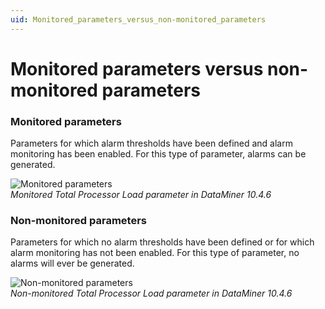 ```yaml
---
uid: Monitored_parameters_versus_non-monitored_parameters
---
```


# Monitored parameters versus non-monitored parameters

### Monitored parameters

Parameters for which alarm thresholds have been defined and alarm monitoring has been enabled. For this type of parameter, alarms can be generated.

![Monitored parameters](~/dataminer/images/Monitored_Parameters.png)<br>*Monitored Total Processor Load parameter in DataMiner 10.4.6*

### Non-monitored parameters

Parameters for which no alarm thresholds have been defined or for which alarm monitoring has not been enabled. For this type of parameter, no alarms will ever be generated.

![Non-monitored parameters](~/dataminer/images/Non-monitored_Parameters.png)<br>*Non-monitored Total Processor Load parameter in DataMiner 10.4.6*
